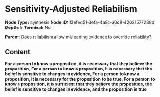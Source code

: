 # Sensitivity-Adjusted Reliabilism

**Node Type:** synthesis
**Node ID:** f3efed51-3efa-4a9c-a0c8-42021577238d
**Depth:** 5
**Terminal:** No

**Parent:** [Does reliabilism allow misleading evidence to override reliability?](does-reliabilism-allow-misleading-evidence-to-override-reliability-antithesis-45a1e6f6-41a2-4d15-96c9-9936819ee833.md)

## Content

**For a person to know a proposition, it is necessary that they believe the proposition**, **For a person to know a proposition, it is necessary that the belief is sensitive to changes in evidence**, **For a person to know a proposition, it is necessary for the proposition to be true**, **For a person to know a proposition, it is sufficient that they believe the proposition, the belief is sensitive to changes in evidence, and the proposition is true**
